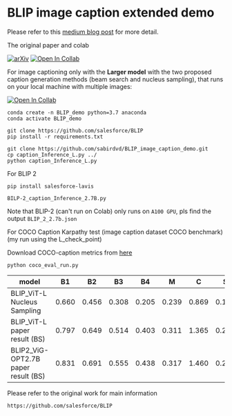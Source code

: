# BLIP image caption extended demo 

Please refer to this [medium blog post](https://medium.com/@iee_53136/paper-summary-blip-bootstrapping-language-image-pre-training-for-unified-vision-language-c1df6f6c9166) for more detail.

The original paper and colab

[![arXiv](https://img.shields.io/badge/arXiv-2201.12086-b31b1b.svg)](https://arxiv.org/abs/2201.12086) [![Open In Collab](https://colab.research.google.com/assets/colab-badge.svg)](https://colab.research.google.com/github/salesforce/BLIP/blob/main/demo.ipynb)





<!-- [demo]<!(https://colab.research.google.com/github/salesforce/BLIP/blob/main/demo.ipynb) -->


For image captioning only with the **Larger model** with the two proposed caption generation methods (beam search and nucleus sampling), that runs on your local machine with multiple images:

<!--

[Colab](https://colab.research.google.com/drive/1RNE_nxNrcDcSHSEiBLmMBmC40w9w_yE4?usp=sharing) 
 -->
 



 [![Open In Collab](https://colab.research.google.com/assets/colab-badge.svg)](https://colab.research.google.com/drive/1RNE_nxNrcDcSHSEiBLmMBmC40w9w_yE4?usp=sharing)
 
 




```
conda create -n BLIP_demo python=3.7 anaconda
conda activate BLIP_demo
```

```
git clone https://github.com/salesforce/BLIP
pip install -r requirements.txt

git clone https://github.com/sabirdvd/BLIP_image_caption_demo.git
cp caption_Inference_L.py ../
python caption_Inference_L.py
```

For BLIP 2 
``` 
pip install salesforce-lavis
```

```
BILP-2_caption_Inference_2.7B.py

```
Note that BLIP-2  (can't run on Colab) only runs on ``A100 GPU``, pls find the output ``BLIP_2_2.7b.json`` 

For COCO Caption Karpathy test (image caption dataset COCO benchmark) (my run using the L_check_point) 

Download COCO-caption metrics from [here](https://github.com/salaniz/pycocoevalcap)

```
python coco_eval_run.py
```


| model   | B1|    B2 |    B3 |    B4 |     M |     C |     S |
| ------------- | ------------- |  ------------- | ------------- | ------------- | ------------- | ------------- | ------------ |
| BLIP_ViT-L Nucleus Sampling  | 0.660 | 0.456 | 0.308 |0.205 | 0.239 |  0.869 |  0.190 |
| BLIP_ViT-L  paper result (BS)  | 0.797  | 0.649 | 0.514 | 0.403 | 0.311 | 1.365 | 0.243 |
| BLIP2_ViG-OPT2.7B  paper result (BS)  |  0.831  | 0.691 | 0.555 |0.438 | 0.317 | 1.460 | 0.252 |

<!-- | BLIP-2    paper result (BS)  | 0.797  | 0.649 | 0.514 | 0.404 | 0.311 | 1.367 | 0.243 | --> 




Please refer to the original work for main information

```
https://github.com/salesforce/BLIP
```
